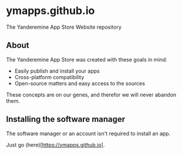 # ymapps.github.io
The Yanderemine App Store Website repository

## About
The Yanderemine App Store was created with these goals in mind:

- Easily publish and install your apps
- Cross-platform compatibility
- Open-source matters and easy access to the sources

These concepts are on our genes, and therefor we will never abandon them.

## Installing the software manager
The software manager or an account isn't required to install an app.

Just go (here)[https://ymapps.github.io].